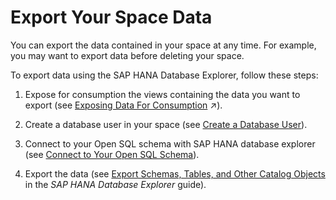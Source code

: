 <!-- loio27c7761eaef44a6da4e3ae6bc9acbc90 -->

# Export Your Space Data

You can export the data contained in your space at any time. For example, you may want to export data before deleting your space.

To export data using the SAP HANA Database Explorer, follow these steps:

1.  Expose for consumption the views containing the data you want to export \(see [Exposing Data For Consumption](https://help.sap.com/viewer/24f836070a704022a40c15442163e5cf/DEV_CURRENT/en-US/40ec77ec24f244279a81448969a7e769.html "Data can only be accessed outside of your SAP Datasphere space if it is exposed for consumption.") :arrow_upper_right:\).
2.  Create a database user in your space \(see [Create a Database User](Integrating-Data-Via-Database-Users/Open-SQL-Schema/create-a-database-user-798e3fd.md)\).

3.  Connect to your Open SQL schema with SAP HANA database explorer \(see [Connect to Your Open SQL Schema](Integrating-Data-Via-Database-Users/Open-SQL-Schema/connect-to-your-open-sql-schema-b78ad20.md)\).

4.  Export the data \(see [Export Schemas, Tables, and Other Catalog Objects](https://help.sap.com/docs/SAP_HANA_COCKPIT/e8d0ddfb84094942a9f90288cd6c05d3/1f20a6c4364c4b0680596e74e4ba281d.html) in the *SAP HANA Database Explorer* guide\).


